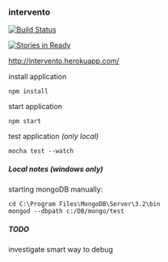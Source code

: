 ### intervento  

[![Build Status](https://travis-ci.org/dsabia/intervento.svg?branch=master)](https://travis-ci.org/dsabia/intervento)

[![Stories in Ready](https://badge.waffle.io/dsabia/intervento.svg?label=ready&title=Ready)](http://waffle.io/dsabia/intervento)

http://intervento.herokuapp.com/

install application

 `npm install`

start application

 `npm start`
 
test application _(only local)_
 
 `mocha test --watch`


 ##### Local notes _(windows only)_
 starting mongoDB manually:
 ```
 cd C:\Program Files\MongoDB\Server\3.2\bin
 mongod --dbpath c:/DB/mongo/test
 ```

##### TODO
investigate smart way to debug
